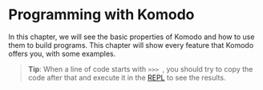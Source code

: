 # Programming with Komodo

In this chapter, we will see the basic properties of Komodo and how to use them to build programs. This chapter will show every feature that Komodo offers you, with some examples.

> **Tip**: When a line of code starts with `>>> `, you should try to copy the code after that and execute it in the [REPL](./using_komodo/using_the_repl.md) to see the results.
